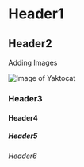# Header1
## Header2
Adding Images

![Image of Yaktocat](https://octodex.github.com/images/yaktocat.png)
### Header3
#### Header4
##### Header5
###### Header6

